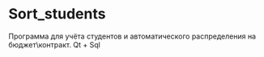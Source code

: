 # Sort_students
Программа для учёта студентов и автоматического распределения на бюджет\контракт. Qt + Sql
